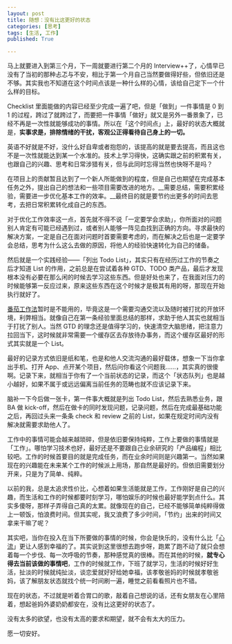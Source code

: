 ```yaml
---
layout: post
title: 随想：没有比这更好的状态
categories: [思考]
tags: [生活, 工作]
published: True

---
```


马上就要进入到第三个月，下一周就要进行第二个月的 Interview++了，心情早已没有了当初的那种忐忑与不安，相比于第一个月自己当然要做得好些，但依旧还是不够。其实我也不知道在这个时间点该是一种什么样的心情，该给自己定下一个什么样的目标。

Checklist 里面能做的内容已经至少完成一遍了吧，但是「做到」一件事情是 0 到 1 的过程，跨过了就跨过了，而要把一件事情「做好」就又是另外一番景象了，已经不再是一次性就能够成功的事情。所以在「这个时间点」上，最好的状态大概就是，__实事求是，排除情绪的干扰，客观公正得看待自己身上的一切。__

英语不好就是不好，没什么好自卑或者抱怨的，该提高的就是要去提高，而且这也不是一次性就能达到某一个水准的。技术上学习得快，这确实跟之前的积累有关，也跟自己的兴趣、思考和日常涉猎有关，但与此同时忘得当然也快呀不是吗？

在项目上的贡献暂且达到了一个新人所能做到的程度，但是自己也期望在完成基本任务之外，提出自己的想法和一些项目需要改进的地方。__需要总结，需要积累经验，需要进一步优化基本工作的效率。__最终目的就是要节约出更多的时间去思考，去把日常积累转化成自己的东西。

对于优化工作效率这一点，首先就不得不说「一定要学会求助」，你所面对的问题别人肯定有可能已经遇到过，或者别人能够一阵见血找到正确的方向。寻求最快的解决方案，一定是自己在面对问题时首要需要考虑的，而在解决之后也是一定要学会总结，思考为什么这么去做的原因，将他人的经验快速转化为自己的储备。

然后就是一个实践经验——「列出 Todo List」，其实只有在经历过工作的节奏之后才知道 List 的作用，之前总是在尝试着各种 GTD、TODO 类产品，最后才发现根本没有必要在那么闲的时候去学习这些东西。但是好处也来了，在我面对压力的时候能够第一反应过来，原来这些东西在这个时候才是极其有用的呀，那现在开始执行就好了。

[番茄工作法](http://www.infoq.com/cn/news/2011/05/Pomodoro_Technique_Illustrated)暂时是不能用的，毕竟这是一个需要沟通交流以及随时被打扰的开放环境，利弊相当。就像自己在第一条经验里面总结的那样，求助于他人其实也就相当于打扰了别人。当然 GTD 的理念还是值得学习的，快速清空大脑思绪，把注意力拉回当下，这时候就非常需要一个缓存区去存放待办事务，而这个缓存区最好的形式其实就是一个 List。

最好的记录方式依旧是纸和笔，也是和他人交流沟通的最好载体，想象一下当你拿出手机、打开 App、点开某个项目，然后问你看这个问题我……，其实真的很傻啊。记录下来，就相当于你有了一个当前状态的记录，而这个「状态队列」也是越小越好，如果不属于或远远偏离当前任务的范畴也就不应该记录下来。

脑补一下今后做一张卡，第一件事大概就是列出 Todo List，然后去熟悉业务，跟 BA 做 kick-off，然后在做卡的同时发现问题，记录问题，然后在完成最基础功能之后，再回过头来一条条 check 和 review 之前的 List，如果在规定时间内没有解决就需要求助他人了。

工作中的事情可能会越来越琐碎，但是依旧要保持纯粹，工作上要做的事情就是「工作」。哪怕学习技术也好，最好还是不要跟自己业余研究的「产品编程」相比较吧。工作的时候首要目的就是完成任务，而在业余时间则是兴趣第一。当然如果现在的兴趣能在未来某个工作的时候派上用场，那自然是最好的。但依旧需要划分开来，只是为了简单、纯粹。

以前的我，总是太追求性价比，心想着如果生活能就是工作，工作刚好是自己的兴趣，而生活和工作的时候都要时刻学习，哪怕娱乐的时候也最好能学到点什么。其实多傻呀，那样子弄得自己真的太累。就像现在的自己，已经不能够简单纯粹得做上一顿饭，怕浪费时间。但其实呢，我又浪费了多少时间，「节约」出来的时间又拿来干嘛了呢？

其实吧，当你在投入在当下所要做的事情的时候，你会是快乐的，没有什么比「[心流](http://www.zhihu.com/question/24428474)」更让人感到幸福的了。其实说到这里很想去跑步呀，跑累了跑不动了就只会想着每一个步伐、每一次呼吸的节奏，那种感觉真的很棒。而在其他的时候，__就专心得去当前该做的事情吧__，工作的时候就工作，下班了就学习，生活的时候好好生活，扯淡的时候就纯扯淡，谈恋爱就好好给她幸福，该孝敬爸妈的时候就孝敬爸妈，该了解朋友状态就找个统一时间刷一遍，睡觉之前看看照片也不错。

现在的状态，不过就是听着合胃口的歌，敲着自己想说的话，还有女朋友在心里陪着，想起爸妈外婆奶奶都安在，没有比这更好的状态了。

没有太多的欲望，也没有太高的要求和期望，就不会有太大的压力。

愿一切安好。